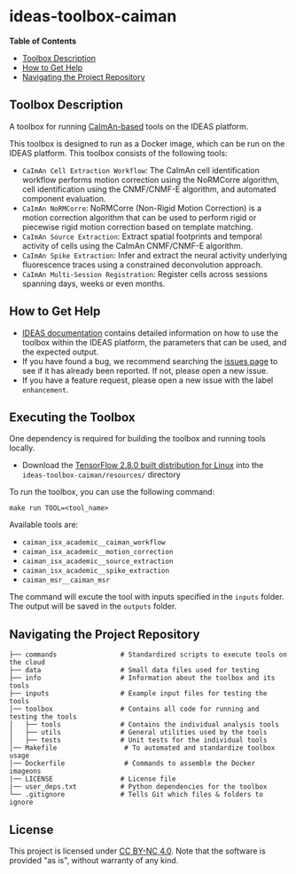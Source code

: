 # ideas-toolbox-caiman


**Table of Contents**
- [Toolbox Description](#toolbox-description)
- [How to Get Help](#how-to-get-help)
- [Navigating the Project Repository](#navigating-the-project-repository)


## Toolbox Description
A toolbox for running [CaImAn-based](https://github.com/flatironinstitute/CaImAn) tools on the IDEAS platform.

This toolbox is designed to run as a Docker image, which can be run on the IDEAS platform. This toolbox consists of the following tools:

- `CaImAn Cell Extraction Workflow`: The CaImAn cell identification workflow performs motion correction using the NoRMCorre algorithm, cell identification using the CNMF/CNMF-E algorithm, and automated component evaluation.
- `CaImAn NoRMCorre`: NoRMCorre (Non-Rigid Motion Correction) is a motion correction algorithm that can be used to perform rigid or piecewise rigid motion correction based on template matching.
- `CaImAn Source Extraction`: Extract spatial footprints and temporal activity of cells using the CaImAn CNMF/CNMF-E algorithm.
- `CaImAn Spike Extraction`: Infer and extract the neural activity underlying fluorescence traces using a constrained deconvolution approach.
- `CaImAn Multi-Session Registration`: Register cells across sessions spanning days, weeks or even months.

## How to Get Help
- [IDEAS documentation](https://inscopix.github.io/ideas-docs/tools/caiman/caiman_isx_academic__caiman_workflow/caiman_isx_academic__caiman_workflow.html) contains detailed information on how to use the toolbox within the IDEAS platform, the parameters that can be used, and the expected output.
- If you have found a bug, we recommend searching the [issues page](https://github.com/inscopix/ideas-toolbox-caiman/issues) to see if it has already been reported. If not, please open a new issue.
- If you have a feature request, please open a new issue with the label `enhancement`.

## Executing the Toolbox

One dependency is required for building the toolbox and running tools locally.
- Download the [TensorFlow 2.8.0 built distribution for Linux](https://tf.novaal.de/barcelona/tensorflow-2.8.0-cp310-cp310-linux_x86_64.whl) into the `ideas-toolbox-caiman/resources/` directory

To run the toolbox, you can use the following command:

`make run TOOL=<tool_name>`

Available tools are:

- `caiman_isx_academic__caiman_workflow`
- `caiman_isx_academic__motion_correction`
- `caiman_isx_academic__source_extraction`
- `caiman_isx_academic__spike_extraction`
- `caiman_msr__caiman_msr`

The command will excute the tool with inputs specified in the `inputs` folder. The output will be saved in the `outputs` folder.

## Navigating the Project Repository

```
├── commands                # Standardized scripts to execute tools on the cloud
├── data                    # Small data files used for testing
├── info                    # Information about the toolbox and its tools
├── inputs                  # Example input files for testing the tools
│── toolbox                 # Contains all code for running and testing the tools
│   ├── tools               # Contains the individual analysis tools
│   ├── utils               # General utilities used by the tools
│   ├── tests               # Unit tests for the individual tools
│── Makefile                 # To automated and standardize toolbox usage
│── Dockerfile               # Commands to assemble the Docker imageons
|── LICENSE                 # License file
|── user_deps.txt           # Python dependencies for the toolbox
└── .gitignore              # Tells Git which files & folders to ignore
```

## License

This project is licensed under [CC BY-NC 4.0](https://creativecommons.org/licenses/by-nc/4.0/deed.en). Note that the software is provided "as is", without warranty of any kind.
